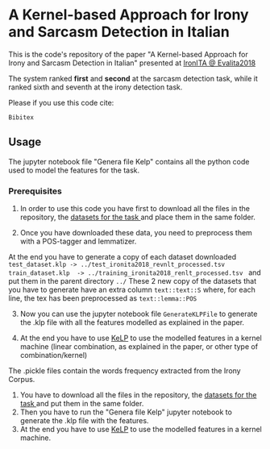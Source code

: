 # A Kernel-based Approach for Irony and Sarcasm Detection in Italian

This is the code's repository of the paper "A Kernel-based Approach for Irony and Sarcasm Detection in Italian" presented at <a href="http://www.di.unito.it/~tutreeb/ironita-evalita18/">IronITA @ Evalita2018</a>

The system ranked **first** and **second** at the sarcasm detection task, while it ranked sixth and seventh at the irony detection task.

Please if you use this code cite:
```
Bibitex
```

## Usage
The jupyter notebook file "Genera file Kelp" contains all the python code used to model the features for the task.

### Prerequisites
1. In order to use this code you have first to download all the files in the repository, the <a href="http://www.di.unito.it/~tutreeb/ironita-evalita18/data.html">datasets for the task </a> and place them in the same folder.

2. Once you have downloaded these data, you need to preprocess them with a POS-tagger and lemmatizer.

  At the end you have to generate a copy of each dataset downloaded 
  ```test_dataset.klp -> ../test_ironita2018_revnlt_processed.tsv```
  ```train_dataset.klp  -> ../training_ironita2018_renlt_processed.tsv ```
  and put them in the parent directory `../`
  These 2 new copy of the datasets that you have to generate have an extra column `text::text::S` where, for each line, the tex has been preprocessed as `text::lemma::POS`

3. Now you can use the jupyter notebook file `GenerateKLPFile` to generate the .klp file with all the features modelled as explained in the paper.

4. At the end you have to use <a href="http://www.kelp-ml.org/">KeLP</a> to use the modelled features in a kernel machine (linear combination, as explained in the paper, or other type of combination/kernel)


The .pickle files contain the words frequency extracted from the Irony Corpus.

1. You have to download all the files in the repository, the <a href="http://www.di.unito.it/~tutreeb/ironita-evalita18/data.html">datasets for the task </a> and put them in the same folder.
2. Then you have to run the "Genera file Kelp" jupyter notebook to generate the .klp file with the features.
3. At the end you have to use <a href="http://www.kelp-ml.org/">KeLP</a> to use the modelled features in a kernel machine.
